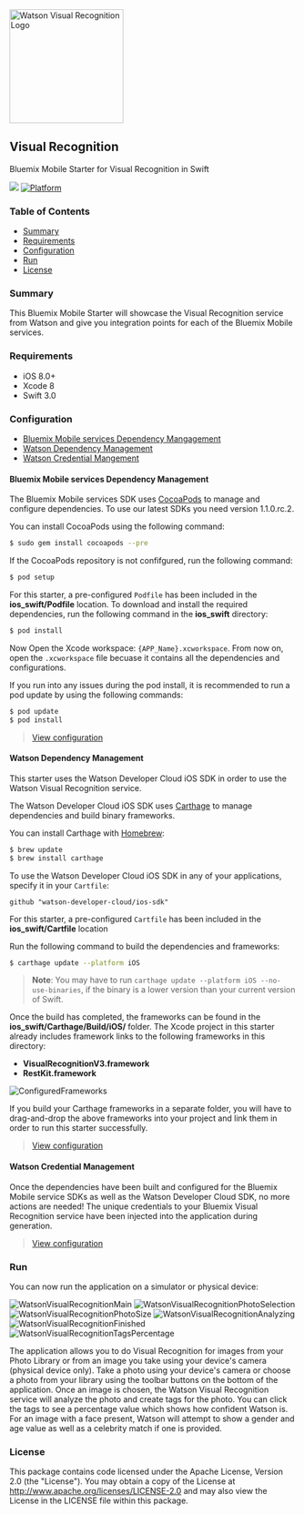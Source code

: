 <img src="https://bluemixassets.eu-gb.mybluemix.net/api/Products/image/logos/visual-recognition.svg?key=[starter-watson-visual-recognition]&event=readme-image-view" alt="Watson Visual Recognition Logo" width="200px"/>

## Visual Recognition
Bluemix Mobile Starter for Visual Recognition in Swift

[![](https://img.shields.io/badge/bluemix-powered-blue.svg)](https://bluemix.net)
[![Platform](https://img.shields.io/badge/platform-ios_swift-lightgrey.svg?style=flat)](https://developer.apple.com/swift/)

### Table of Contents
* [Summary](#summary)
* [Requirements](#requirements)
* [Configuration](#configuration)
* [Run](#run)
* [License](#license)

### Summary
This Bluemix Mobile Starter will showcase the Visual Recognition service from Watson and give you integration points for each of the Bluemix Mobile services.

### Requirements
* iOS 8.0+
* Xcode 8
* Swift 3.0

### Configuration
* [Bluemix Mobile services Dependency Mangagement](#bluemix-mobile-services-dependency-management)
* [Watson Dependency Management](#watson-dependency-management)
* [Watson Credential Mangement](#watson-credential-mangement)

#### Bluemix Mobile services Dependency Management
The Bluemix Mobile services SDK uses [CocoaPods](https://cocoapods.org/) to manage and configure dependencies. To use our latest SDKs you need version 1.1.0.rc.2.

You can install CocoaPods using the following command:

```bash
$ sudo gem install cocoapods --pre
```

If the CocoaPods repository is not confifgured, run the following command:

```bash
$ pod setup
```

For this starter, a pre-configured `Podfile` has been included in the **ios_swift/Podfile** location. To download and install the required dependencies, run the following command in the **ios_swift** directory:

```bash
$ pod install
```
Now Open the Xcode workspace: `{APP_Name}.xcworkspace`. From now on, open the `.xcworkspace` file becuase it contains all the dependencies and configurations.

If you run into any issues during the pod install, it is recommended to run a pod update by using the following commands:

```bash
$ pod update
$ pod install
```

> [View configuration](#configuration)

#### Watson Dependency Management
This starter uses the Watson Developer Cloud iOS SDK in order to use the Watson Visual Recognition service.

The Watson Developer Cloud iOS SDK uses [Carthage](https://github.com/Carthage/Carthage) to manage dependencies and build binary frameworks.

You can install Carthage with [Homebrew](http://brew.sh/):

```bash
$ brew update
$ brew install carthage
```

To use the Watson Developer Cloud iOS SDK in any of your applications, specify it in your `Cartfile`:

```
github "watson-developer-cloud/ios-sdk"
```

For this starter, a pre-configured `Cartfile` has been included in the **ios_swift/Cartfile** location

Run the following command to build the dependencies and frameworks:

```bash
$ carthage update --platform iOS
```

> **Note**: You may have to run `carthage update --platform iOS --no-use-binaries`, if the binary is a lower version than your current version of Swift.

Once the build has completed, the frameworks can be found in the **ios_swift/Carthage/Build/iOS/** folder. The Xcode project in this starter already includes framework links to the following frameworks in this directory:

* **VisualRecognitionV3.framework**
* **RestKit.framework**

![ConfiguredFrameworks](README_Images/ConfiguredFrameworks.png)

If you build your Carthage frameworks in a separate folder, you will have to drag-and-drop the above frameworks into your project and link them in order to run this starter successfully.

> [View configuration](#configuration)

#### Watson Credential Management
Once the dependencies have been built and configured for the Bluemix Mobile service SDKs as well as the Watson Developer Cloud SDK, no more actions are needed! The unique credentials to your Bluemix Visual Recognition service have been injected into the application during generation.

> [View configuration](#configuration)

### Run
You can now run the application on a simulator or physical device:

![WatsonVisualRecognitionMain](README_Images/WatsonVisualRecognitionMain.png)
![WatsonVisualRecognitionPhotoSelection](README_Images/WatsonVisualRecognitionPhotoSelection.png)
![WatsonVisualRecognitionPhotoSize](README_Images/WatsonVisualRecognitionPhotoSize.png)
![WatsonVisualRecognitionAnalyzing](README_Images/WatsonVisualRecognitionAnalyzing.png)
![WatsonVisualRecognitionFinished](README_Images/WatsonVisualRecognitionFinished.png)
![WatsonVisualRecognitionTagsPercentage](README_Images/WatsonVisualRecognitionTagsPercentage.png)

The application allows you to do Visual Recognition for images from your Photo Library or from an image you take using your device's camera (physical device only). Take a photo using your device's camera or choose a photo from your library using the toolbar buttons on the bottom of the application. Once an image is chosen, the Watson Visual Recognition service will analyze the photo and create tags for the photo. You can click the tags to see a percentage value which shows how confident Watson is. For an image with a face present, Watson will attempt to show a gender and age value as well as a celebrity match if one is provided.


### License
This package contains code licensed under the Apache License, Version 2.0 (the "License"). You may obtain a copy of the License at http://www.apache.org/licenses/LICENSE-2.0 and may also view the License in the LICENSE file within this package.
